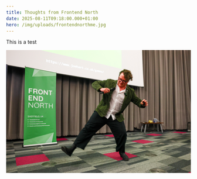 ```yaml
---
title: Thoughts from Frontend North
date: 2025-08-11T09:18:00.000+01:00
hero: /img/uploads/frontendnorthme.jpg
---
```

This is a test



![](/img/uploads/frontendnorthme.jpg)
